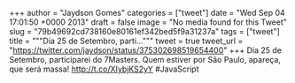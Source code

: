
+++
author = "Jaydson Gomes"
categories = ["tweet"]
date = "Wed Sep 04 17:01:50 +0000 2013"
draft = false
image = "No media found for this Tweet"
slug = "79b49692cd738160e80161ef342bed5f9a31237a"
tags = ["tweet"]
title = """Dia 25 de Setembro, parti..."""
tweet = true
tweet_url = "https://twitter.com/jaydson/status/375302698519654400"
+++
Dia 25 de Setembro, participarei do 7Masters. Quem estiver por São Paulo, apareça, que será massa! http://t.co/XIybjKS2yY #JavaScript
